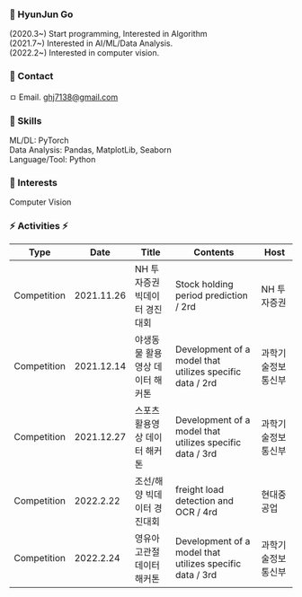 ### 🤔 HyunJun Go
(2020.3~) Start programming, Interested in Algorithm  
(2021.7~) Interested in AI/ML/Data Analysis.  
(2022.2~) Interested in computer vision.  


### 💬 Contact
ㅁ Email. ghj7138@gmail.com

### :ghost: Skills
ML/DL: PyTorch  
Data Analysis: Pandas, MatplotLib, Seaborn  
Language/Tool: Python  

### :ghost: Interests
Computer Vision

### ⚡ Activities ⚡
| Type | Date | Title | Contents | Host |
| ------------- | ------------- | ------------- | ------------- | ------------- |
| Competition  | 2021.11.26 | NH 투자증권 빅데이터 경진대회 | Stock holding period prediction / 2rd  | NH 투자증권 |
| Competition  | 2021.12.14 | 야생동물 활용영상 데이터 해커톤 | Development of a model that utilizes specific data / 2rd | 과학기술정보통신부 |
| Competition  | 2021.12.27 | 스포츠 활용영상 데이터 해커톤 | Development of a model that utilizes specific data / 3rd | 과학기술정보통신부 |
| Competition  | 2022.2.22 | 조선/해양 빅데이터 경진대회 | freight load detection and OCR / 4rd | 현대중공업 |
| Competition  | 2022.2.24 | 영유아 고관절 데이터 해커톤 | Development of a model that utilizes specific data / 3rd | 과학기술정보통신부 |

<!--
**hjgp/hjgp** is a ✨ _special_ ✨ repository because its `README.md` (this file) appears on your GitHub profile.

Here are some ideas to get you started:

- 🔭 I’m currently working on ...
- 🌱 I’m currently learning ...
- 👯 I’m looking to collaborate on ...
- 🤔 I’m looking for help with ...
- 💬 Ask me about ...
- 📫 How to reach me: ...
- 😄 Pronouns: ...
- ⚡ Fun fact: ...
-->
